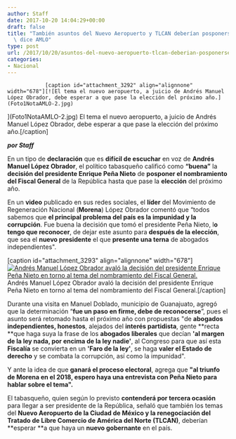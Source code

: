 ```yaml
---
author: Staff
date: 2017-10-20 14:04:29+00:00
draft: false
title: "También asuntos del Nuevo Aeropuerto y TLCAN deberían posponerse,\
  \ dice AMLO"
type: post
url: /2017/10/20/asuntos-del-nuevo-aeropuerto-tlcan-deberian-posponerse-dice-amlo/
categories:
- Nacional
---
```



				[caption id="attachment_3292" align="alignnone" width="678"][![El tema el nuevo aeropuerto, a juicio de Andrés Manuel López Obrador, debe esperar a que pase la elección del próximo año.](Foto1NotaAMLO-2.jpg)
](Foto1NotaAMLO-2.jpg) El tema el nuevo aeropuerto, a juicio de Andrés Manuel López Obrador, debe esperar a que pase la elección del próximo año.[/caption]

_**por Staff**_

En un tipo de **declaración** que es **difícil de escuchar** en voz de **Andrés Manuel López Obrador**, el político tabasqueño calificó como **“buena”** la **decisión del presidente Enrique Peña Nieto** de **posponer el nombramiento del Fiscal General** de la República hasta que pase la **elección** del próximo año.

En un **video** publicado en sus redes sociales, el **líder** del Movimiento de Regeneración Nacional (**Morena**) López Obrador comentó que “todos sabemos que **el principal problema del país es la impunidad y la corrupción**. Fue buena la decisión que tomó el presidente Peña Nieto, l**o tengo que reconocer**, de dejar este asunto para **después de la elección**, que sea el **nuevo presidente** el que **presente una terna** de abogados independientes".

[caption id="attachment_3293" align="alignnone" width="678"][![Andrés Manuel López Obrador avaló la decisión del presidente Enrique Peña Nieto en torno al tema del nombramiento del Fiscal General.](Foto2NotaAMLO-2.jpg)
](Foto2NotaAMLO-2.jpg) Andrés Manuel López Obrador avaló la decisión del presidente Enrique Peña Nieto en torno al tema del nombramiento del Fiscal General.[/caption]

Durante una visita en Manuel Doblado, municipio de Guanajuato, agregó que la determinación “**fue un paso en firme, debe de reconocerse**”, pues el asunto será retomado hasta el próximo año con propuestas "de **abogados independientes, honestos**, alejados del **interés partidista**, gente **recta **que haga suya la frase de los **abogados liberales** que decían **'al margen de la ley nada, por encima de la ley nadie'**, al Congreso para que así esta **Fiscalía** se convierta en un **'Faro de la ley'**, se haga **valer el Estado de derecho** y se combata la corrupción, así como la impunidad".

Y ante la idea de que **ganará el proceso electoral**, agrega que **"al triunfo de Morena en el 2018, espero haya una entrevista con Peña Nieto para hablar sobre el tema".**

El tabasqueño, quien según lo previsto **contenderá por tercera ocasión** para llegar a ser presidente de la República, señaló que también los temas del **Nuevo Aeropuerto de la Ciudad de México y la renegociación del Tratado de Libre Comercio de América del Norte (TLCAN)**, deberían **esperar **a que haya un **nuevo gobernante** en el país.

		
